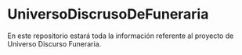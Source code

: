 # UniversoDiscrusoDeFuneraria
En este repositorio estará toda la información referente al proyecto de Universo Discurso Funeraria.
